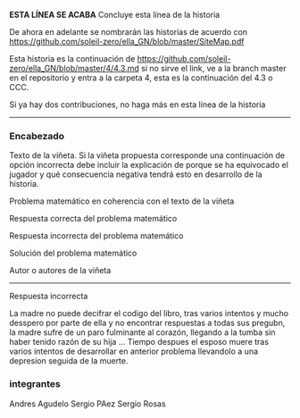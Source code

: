 **ESTA LÍNEA SE ACABA** Concluye esta línea de la historia

De ahora en adelante se nombrarán las historias de acuerdo con https://github.com/soleil-zero/ella_GN/blob/master/SiteMap.pdf

Esta historia es la continuación de https://github.com/soleil-zero/ella_GN/blob/master/4/4.3.md si no sirve el link, ve a la branch master en el repositorio y entra a la carpeta 4, esta es la continuación del 4.3 o CCC.

Si ya hay dos contribuciones, no haga más en esta línea de la historia

**********************************************************************
### Encabezado

Texto de la viñeta. Si la viñeta propuesta corresponde una continuación de opción incorrecta debe incluir la explicación de porque se ha equivocado el jugador y qué consecuencia negativa tendrá esto en desarrollo de la historia.

Problema matemático en coherencia con el texto de la viñeta

Respuesta correcta del problema matemático

Respuesta incorrecta del problema matemático

Solución del problema matemático

Autor o autores de la viñeta
**********************************************************************


Respuesta incorrecta

La madre no puede decifrar el codigo  del libro, tras varios intentos  y mucho desspero por parte de ella  y no encontrar  respuestas a todas sus pregubn, la madre sufre de un paro fulminante al corazón, llegando a la tumba sin haber tenido razón de su hija ...
Tiempo despues el esposo  muere  tras varios intentos de desarrollar en anterior problema llevandolo a una depresion seguida de la muerte.

### integrantes
Andres Agudelo
Sergio PAez
Sergio Rosas
